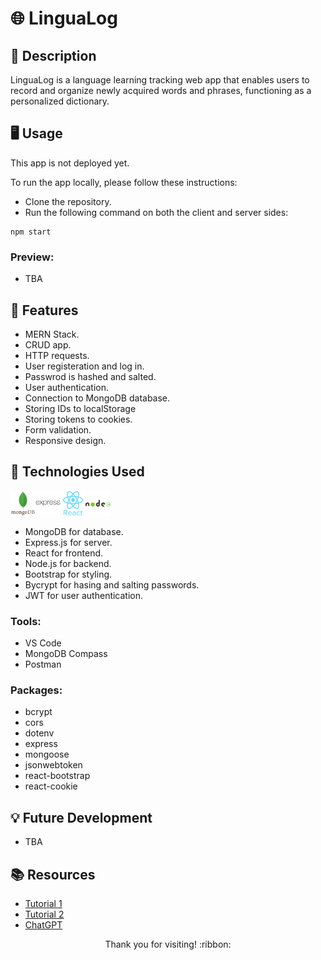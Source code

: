 # :globe_with_meridians: LinguaLog

## :pencil: Description

LinguaLog is a language learning tracking web app that enables users to record and organize newly acquired words and phrases, functioning as a personalized dictionary.

## :desktop_computer: Usage

This app is not deployed yet.

To run the app locally, please follow these instructions:
- Clone the repository.
- Run the following command on both the client and server sides:
```
npm start
```

### Preview:

- TBA

## :confetti_ball: Features
- MERN Stack.
- CRUD app.
- HTTP requests.
- User registeration and log in.
- Passwrod is hashed and salted.
- User authentication.
- Connection to MongoDB database.
- Storing IDs to localStorage
- Storing tokens to cookies.
- Form validation.
- Responsive design.

## :wrench: Technologies Used

<img src="https://raw.githubusercontent.com/devicons/devicon/master/icons/mongodb/mongodb-original-wordmark.svg" alt="mongodb" width="40" height="40" title="MongoDB" target="_blank"/><img src="https://raw.githubusercontent.com/devicons/devicon/master/icons/express/express-original-wordmark.svg" alt="express" width="40" height="40" title="Express.js"/><img src="https://raw.githubusercontent.com/devicons/devicon/master/icons/react/react-original-wordmark.svg" alt="react" width="40" height="40" title="React" target="_blank"/><img src="https://raw.githubusercontent.com/devicons/devicon/master/icons/nodejs/nodejs-original-wordmark.svg" alt="nodejs" width="40" height="40" title="Node.js" target="_blank"/>

- MongoDB for database.
- Express.js for server.
- React for frontend.
- Node.js for backend.
- Bootstrap for styling.
- Bycrypt for hasing and salting passwords.
- JWT for user authentication.

### Tools:
- VS Code
- MongoDB Compass
- Postman

### Packages:
- bcrypt
- cors
- dotenv
- express
- mongoose
- jsonwebtoken
- react-bootstrap
- react-cookie

## :bulb: Future Development
- TBA

## :books: Resources

- [Tutorial 1](https://www.youtube.com/)
- [Tutorial 2](https://www.youtube.com/) 
- [ChatGPT](https://openai.com/blog/chatgpt)

<p align="center">Thank you for visiting! :ribbon:</p>